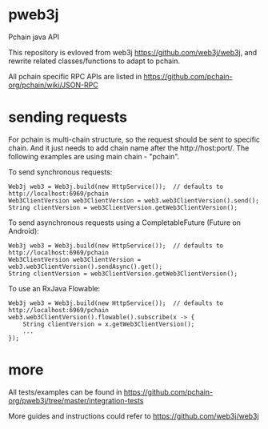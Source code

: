 # pweb3j
Pchain java API

This repository is evloved from web3j https://github.com/web3j/web3j, and rewrite related classes/functions to adapt to pchain.

All pchain specific RPC APIs are listed in https://github.com/pchain-org/pchain/wiki/JSON-RPC

# sending requests

For pchain is multi-chain structure, so the request should be sent to specific chain. And it just needs to add chain name after the http://host:port/. The following examples are using main chain - "pchain".

To send synchronous requests:

    Web3j web3 = Web3j.build(new HttpService());  // defaults to http://localhost:6969/pchain
    Web3ClientVersion web3ClientVersion = web3.web3ClientVersion().send();
    String clientVersion = web3ClientVersion.getWeb3ClientVersion();

To send asynchronous requests using a CompletableFuture (Future on Android):

    Web3j web3 = Web3j.build(new HttpService());  // defaults to http://localhost:6969/pchain
    Web3ClientVersion web3ClientVersion = web3.web3ClientVersion().sendAsync().get();
    String clientVersion = web3ClientVersion.getWeb3ClientVersion();

To use an RxJava Flowable:

    Web3j web3 = Web3j.build(new HttpService());  // defaults to http://localhost:6969/pchain
    web3.web3ClientVersion().flowable().subscribe(x -> {
        String clientVersion = x.getWeb3ClientVersion();
        ...
    });

# more

All tests/examples can be found in https://github.com/pchain-org/pweb3j/tree/master/integration-tests

More guides and instructions could refer to https://github.com/web3j/web3j
